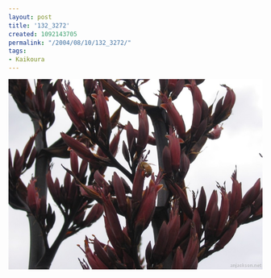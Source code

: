 ```yaml
---
layout: post
title: '132_3272'
created: 1092143705
permalink: "/2004/08/10/132_3272/"
tags:
- Kaikoura
---
```


<img src="/image/images/132_3272-1150.jpg"/>

